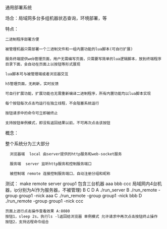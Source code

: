 通用部署系统

场合：局域网多台多组机器状态查询，环境部署，等

特点：

    二进制程序部署方便
    
    被管理机器只需部署一个二进制文件和一组内置功能的lua脚本(可自行扩展)
    
    服务终端提供web管理页面，用户无需编写页面，只需要写简单的lua逻辑脚本，放到终端程序目录下面，会自动在页面上以按钮等形式展现
    
    lua脚本可与被管理端或者浏览器交互
    
    h5管理页面，无刷新，实时反馈
    
    可自行扩展功能，扩展功能也无需重新编译二进制程序，所有内置功能均以lua脚本实现
    
    每个按钮每次点击均运行在独立线程，不会阻塞系统运行
    
    按钮请求中的命令可立即被终止
    
    支持按钮单例模式，即没有返回结果以前，不可再次点击该按钮
  
概念：

  整个系统分为三大部分
  
      浏览器端  local 由server提供的http服务和web-socket服务
      
      服务端  server 监听http服务和控制服务端口
      
      被控制端 remote 连接控制服务端口，自动注册分组和昵称
  
  
  
测试：
        make remote server
        group1 包含三台机器 aaa bbb ccc
        局域网内4台机器，ip分别为A(作为服务器，不被管理) B C D
        A ./run_server
        B ./run_remote -group group1 -nick aaa
        C ./run_remote -group group1 -nick bbb
        D ./run_remote -group group1 -nick ccc
    
    页面上进行点击操作查看效果 A:8080
    按钮1，sleep 2s，执行ls -l返回给浏览器 单例模式 允许请求中再次点击按钮终止操作
    按钮2，支持远程命令组合
